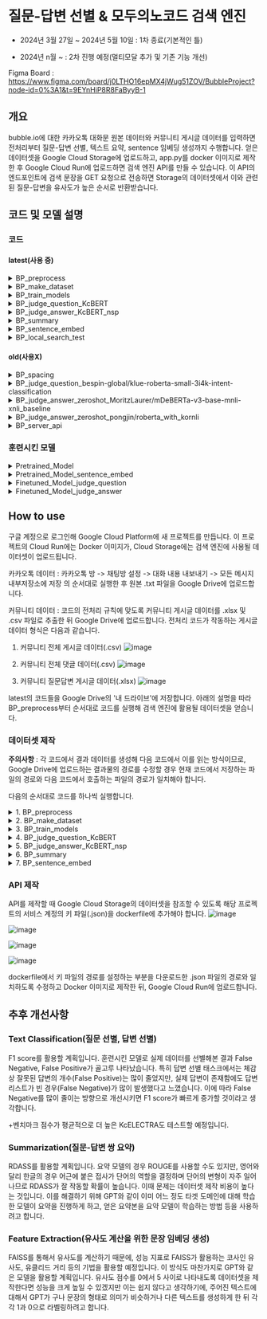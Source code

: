 # 질문-답변 선별 & 모두의노코드 검색 엔진

 - 2024년 3월 27일 ~ 2024년 5월 10일 : 1차 종료(기본적인 틀)

 - 2024년 n월 ~ : 2차 진행 예정(멀티모달 추가 및 기존 기능 개선)

Figma Board : https://www.figma.com/board/j0LTHO16epMX4jWug51ZOV/BubbleProject?node-id=0%3A1&t=9EYnHiP8R8FaByyB-1

## 개요

bubble.io에 대한 카카오톡 대화문 원본 데이터와 커뮤니티 게시글 데이터를 입력하면 전처리부터 질문-답변 선별, 텍스트 요약, sentence 임베딩 생성까지 수행합니다. 얻은 데이터셋을 Google Cloud Storage에 업로드하고, app.py를 docker 이미지로 제작한 후 Google Cloud Run에 업로드하면 검색 엔진 API를 만들 수 있습니다. 이 API의 엔드포인트에 검색 문장을 GET 요청으로 전송하면 Storage의 데이터셋에서 이와 관련된 질문-답변을 유사도가 높은 순서로 반환받습니다.

## 코드 및 모델 설명

### 코드

#### latest(사용 중)

 <details>
  <summary>BP_preprocess</summary>
  <br/>
  카카오톡 대화내용과 커뮤니티 게시글을 전처리하는 코드입니다.<br/>
  <br/>
  
   - 카카오톡 대화 원본 데이터 처리 과정
     
    1. 원본 .txt 파일에서 아래 형식의 텍스트를 다음 결과의 형태로 전처리합니다.
       > '2023년 6월 15일 오후 2:27, Kimhansav : 안녕하세요, 신입 들어왔습니다!' ---> '2023년 6월 15일 오후 2:27', 'Kimhansav', '안녕하세요, 신입 들어왔습니다!'
       이후 날짜 문자열을 비교할 수 있도록 YYYY-MM-DD의 형식으로 변형합니다.
   
    2. 한 사람이 연속적으로 메시지를 보낸 경우 이들을 하나의 메시지로 통합합니다. 문맥 보존을 간편히 하기 위해서입니다.

    3. 메시지 내용의 경우 다음 규칙에 따라 전처리를 진행합니다.
     i. \U0001F600-\U0001F64F에 해당하는 유니코드 이모티콘을 제거합니다.
     ii. 사용자를 '@이름' 의 형태로 태그한 텍스트를 제거합니다.
     iii. 메시지에 '.png', '.jpg', '삭제된 메시지입니다', '사진 읽지 않음', '동영상 읽지 않음' 을 포함하면 이를 제거합니다. 혹은 '사진','사진 n장','동영상' 만이 존재하는 행의 경우 이를 제거합니다.
     iiii. 메시지의 첫 글자가 '['라면 해당 메시지 전체를 제거합니다. 제가 사용한 데이터에서 대부분의 광고 메시지가 이 형식을 따름을 확인했습니다.
     iiiii. 줄바꿈 문자 '\n'을 제거합니다.
  
   - 커뮤니티 게시글 데이터(질문답변 게시글, 전체 게시글, 전체 댓글) 처리 과정

    1. 질문답변 게시글 데이터에서 원본 질문글로 이동할 수 있게 하기 위해 Slug를 변형한 링크를 추가합니다.
   
    2. _x1008_와 같은 기호를 자동으로 제거하기 위해 전체 게시글 데이터와 전체 댓글 데이터를 cp949 형식으로 읽은 뒤 다시 utf-8 형식으로 읽습니다.

    3. 게시글 작성 일자를 카카오톡 텍스트 생성 일자와 비교할 수 있도록 YYYY-MM-DD의 형식으로 변형합니다.
   
    4. 글 내용의 경우 다음 규칙에 따라 전처리를 진행합니다.
     i. '[ul]', '[ol]'과 같은 태그가 많아 []에 둘러싸인 텍스트를 set()에 입력한 후 태그 종류를 조사합니다. [] 안에 중요한 정보가 들어있는 경우도 있기 때문에 직접 제거할 태그를 선별했습니다.
     ii. 줄바꿈 문자, url 형식, 이미지 형식 텍스트를 제거합니다.
     iii. \U0001F600-\U0001F64F에 해당하는 유니코드 이모티콘을 제거합니다.
</details>

<details>
  <summary>BP_make_dataset</summary>
  <br/>
  모델 학습을 위한 데이터셋을 제작하는 코드입니다. Pretraining을 위한 데이터셋, Finetuning을 위한 데이터셋이 있습니다.<br/>
  <br/>

   - Pretraining Dataset

    1. Kss를 활용해서 데이터프레임의 각 열에 대해 해당 열에 소속된 텍스트들을 문장 단위로 분리하는 함수를 제작했습니다.
    2. 카카오톡 대화문 데이터, 커뮤니티 질문답변 게시글 데이터, 커뮤니티 전체 게시글 데이터, 커뮤니티 전체 댓글 데이터를 함수로 처리한 뒤 결과들을 모두 합칩니다.

   - Finetuning Dataset(질문 선별 작업)

    
    
   - Finetuning Dataset(답변 선별 작업)

    
</details>

<details>
  <summary>BP_train_models</summary>
  <br/>
  MLM, NSP, Text classification으로 모델들을 학습시키는 코드입니다.<br/>

</details>

<details>
  <summary>BP_judge_question_KcBERT</summary>
  <br/>
  파인튜닝한 모델로 카카오톡 텍스트 중 질문에 해당하는 텍스트를 선별하는 코드입니다.<br/>

</details>

<details>
  <summary>BP_judge_answer_KcBERT_nsp</summary>
  <br/>
  파인튜닝한 모델로 카카오톡 비질문 텍스트를 질문 텍스트에 소속시키는 코드입니다.<br/>

</details>

<details>
  <summary>BP_summary</summary>
  <br/>
  카카오톡 대화내용 + 커뮤니티 질문-답변 쌍의 질문 요약본, 답변 요약을 생성하는 코드입니다.<br/>

</details>

<details>
  <summary>BP_sentence_embed</summary>
  <br/>
  질문-답변 쌍들의 임베딩 벡터를 생성하는 코드입니다.<br/>

</details>

<details>
  <summary>BP_local_search_test</summary>
  <br/>
  로컬에서 실행하는 유사도 검색 코드입니다.<br/>

</details>

#### old(사용X)

<details>
  <summary>BP_spacing</summary>
  <br/>
  정확도 상승을 목표로 PyKoSpacing으로 띄어쓰기를 실행하는 코드입니다.<br/>

</details>

<details>
  <summary>BP_judge_question_bespin-global/klue-roberta-small-3i4k-intent-classification</summary>
  <br/>
  한글 기반인 3i4k 데이터셋으로 파인튜닝된 의도 분류 모델로 카카오톡 대화내용 중 질문을 선별하는 코드입니다.<br/>

</details>

<details>
  <summary>BP_judge_answer_zeroshot_MoritzLaurer/mDeBERTa-v3-base-mnli-xnli_baseline</summary>
  <br/>
  영어 기반 모델로 zero-shot text classification을 수행하는 모델을 이용해 질문에 대한 답변을 선별하는 코드입니다.<br/>

</details>

<details>
  <summary>BP_judge_answer_zeroshot_pongjin/roberta_with_kornli</summary>
  <br/>
  한글 기반 모델로 zero-shot text classification을 수행하는 모델을 이용해 질문에 대한 답변을 선별하는 코드입니다.<br/>

</details>

<details>
  <summary>BP_server_api</summary>
  <br/>
  Flask 사용한 서버 코드입니다.<br/>

</details>

### 훈련시킨 모델

 <details>
  <summary>Pretrained_Model</summary>
  <br/>
  Target domain의 unlabeled corpus로 MLM 학습을 한 KcBERT, 데이터 47737개
  <br/>

 </details>

 <details>
  <summary>Pretrained_Model_sentence_embed</summary>
  <br/>
  Target domain의 unlabeled corpus로 MLM 학습을 한 KoSimCSE_BERT, 데이터 47737개, 실패
  <br/>

 </details>

 <details>
  <summary>Finetuned_Model_judge_question</summary>
  <br/>
  질문 데이터셋으로 Sequence classification 학습을 한 Pretrained_Model, 데이터 3407개
  <br/>
  Accuracy : 0.8914956011730205
  <br/>
  Precision : 0.8888034355835807
  <br/>
  Recall : 0.8914956011730205
  <br/>
  F1 : 0.8877895685755146

 </details>

 <details>
  <summary>Finetuned_Model_judge_answer</summary>
  <br/>
  질문-답변 데이터셋으로 NSP 학습을 한 Pretrained_Model, 데이터 5824개
  <br/>
  Accuracy : 0.8833619210977701
  <br/>
  Precision : 0.8600155933260565
  <br/>
  Recall : 0.8833619210977701
  <br/>
  F1 : 0.8641397865894188

 </details>

## How to use
 
구글 계정으로 로그인해 Google Cloud Platform에 새 프로젝트를 만듭니다. 이 프로젝트의 Cloud Run에는 Docker 이미지가, Cloud Storage에는 검색 엔진에 사용될 데이터셋이 업로드됩니다.

카카오톡 데이터 : 카카오톡 방 -> 채팅방 설정 -> 대화 내용 내보내기 -> 모든 메시지 내부저장소에 저장 의 순서대로 실행한 후 원본 .txt 파일을 Google Drive에 업로드합니다.

커뮤니티 데이터 : 코드의 전처리 규칙에 맞도록 커뮤니티 게시글 데이터를 .xlsx 및 .csv 파일로 추출한 뒤 Google Drive에 업로드합니다. 전처리 코드가 작동하는 게시글 데이터 형식은 다음과 같습니다.
  
 1. 커뮤니티 전체 게시글 데이터(.csv)
  ![image](https://github.com/Kimhansav/everynocode_search_engine/assets/134425555/34da45fe-62cb-4644-843f-83b9692c35f2)
  
 2. 커뮤니티 전체 댓글 데이터(.csv)
  ![image](https://github.com/Kimhansav/everynocode_search_engine/assets/134425555/dea07a32-0d58-4570-ae4b-049ebb72da22)

 3. 커뮤니티 질문답변 게시글 데이터(.xlsx)
  ![image](https://github.com/Kimhansav/everynocode_search_engine/assets/134425555/ddad5e1a-0b2b-40e6-93c4-e6afcff5ae38)

latest의 코드들을 Google Drive의 '내 드라이브'에 저장합니다. 아래의 설명을 따라 BP_preprocess부터 순서대로 코드를 실행해 검색 엔진에 활용될 데이터셋을 얻습니다. 

### 데이터셋 제작

**주의사항** : 각 코드에서 결과 데이터를 생성해 다음 코드에서 이를 읽는 방식이므로, Google Drive에 업로드하는 결과물의 경로를 수정할 경우 현재 코드에서 저장하는 파일의 경로와 다음 코드에서 호출하는 파일의 경로가 일치해야 합니다.

다음의 순서대로 코드를 하나씩 실행합니다.

<details>
  <summary>1. BP_preprocess</summary>
 
  파일을 호출하는 코드 블록에서 Google Drive에 업로드한 카카오톡 원본과 커뮤니티 게시글 원본의 이름을 변수로 설정해야 합니다. 예시는 다음과 같습니다.

  ```python
  drive.mount('/content/drive')
  file_path = '/content/drive/My Drive/KakaoTalkChats-1.txt'
  ```
  ```python
  qna_path = '/content/drive/My Drive/community_qna.xlsx' #커뮤니티 질문답변 게시글 데이터
  all_contents_path = '/content/drive/My Drive/community_all_contents.csv' #커뮤니티 전체 게시글 데이터
  all_comments_path = '/content/drive/My Drive/community_all_comments.csv' #커뮤니티 전체 댓글 데이터
  ```
  
  결과물 저장 경로를 설정합니다. 예시는 다음과 같습니다.
  
  ```python
  #.xlsx 파일로 카카오톡 전처리 결과를 google drive에 저장
  talk_save_path = '/content/drive/My Drive/talk_preprocess_result_short.xlsx'
  df.to_excel(talk_save_path)
  ```
  ```python
  #전처리된 세 커뮤니티 데이터 파일을 google drive에 저장
  df_qna.to_excel('/content/drive/My Drive/community_qna_preprocessed.xlsx')
  df_all_contents.to_csv('/content/drive/My Drive/community_all_contents_preprocessed.csv')
  df_all_comments.to_csv('/content/drive/My Drive/community_all_comments_preprocessed.csv')
  ```
  
  이후 GPU를 사용할 필요 없이 CPU로 전체 코드를 실행합니다.

  Google Drive에 업로드된 커뮤니티 데이터 전처리 결과 파일 세 개를 다운로드합니다. 간혹 이미지 인코딩 텍스트가 너무 길어 여러 셀로 나누어진 경우가 존재합니다. 전처리 함수는 데이터프레임의 셀 단위로 작동하기에 이를 처리하지 못하며, 직접 제거해주어야 합니다.
  이미지 인코딩 텍스트를 제거한 뒤 세 파일 모두 .xlsx 형식으로 다시 Google Drive에 업로드합니다.
</details>

<details>
  <summary>2. BP_make_dataset</summary>

  Google Drive에 업로드한 전처리 결과 파일을 호출합니다. 
  직접 레이블링한 데이터셋을 업로드해야 합니다. 질문 데이터셋은 질문 선별 모델이, 질문답변 데이터셋은 답변 선별 모델이 학습할 예정입니다. 예시는 다음과 같습니다.
  ```python
  #직접 제작한 카카오톡 질문 데이터셋 로드
  talk_question_finetune_path = '/content/drive/My Drive/talk_finetune_question_dataset.xlsx'
  #직접 제작한 카카오톡 질문답변 데이터셋 로드
  talk_finetune_path = '/content/drive/My Drive/talk_finetune_dataset.xlsx'
  ```
  GPU를 사용할 필요 없이 CPU로 전체 코드를 실행합니다.
</details>

<details>
  <summary>3. BP_train_models</summary>
 
  Huggingface에서 모델을 불러와 직접 제작한 학습 데이터셋으로 학습시킵니다.
  런타임 유형을 GPU로 변경한 후 전체 코드를 실행합니다.
</details>

<details>
  <summary>4. BP_judge_question_KcBERT</summary>
 
  학습시킨 모델을 통해 카카오톡 데이터에서 텍스트 분류를 진행합니다.
  런타임 유형을 GPU로 변경한 후 전체 코드를 실행합니다.
</details>

<details>
  <summary>5. BP_judge_answer_KcBERT_nsp</summary>
 
  학습시킨 모델을 통해 카카오톡 데이터에서 텍스트 분류를 진행합니다.
  런타임 유형을 GPU로 변경한 후 전체 코드를 실행합니다.
</details>

<details>
  <summary>6. BP_summary</summary>
 
  질문-답변 선별 결과 데이터와 커뮤니티 질문답변 게시글 데이터를 결합한 뒤 각 질문-답변 쌍에 질문 요약, 답변 요약을 생성 후 추가합니다.
  런타임 유형을 GPU로 변경한 후 전체 코드를 실행합니다.
</details>

<details>
  <summary>7. BP_sentence_embed</summary>
 
  질문 요약, 답변 요약 생성 결과 데이터에서 각 질문-답변 쌍의 질문 원본과 답변 원본을 일정 비율로 반영해 임베딩을 생성합니다.
  런타임 유형을 GPU로 변경한 후 전체 코드를 실행합니다.
</details>


### API 제작

API를 제작할 때 Google Cloud Storage의 데이터셋을 참조할 수 있도록 해당 프로젝트의 서비스 계정의 키 파일(.json)을 dockerfile에 추가해야 합니다.
![image](https://github.com/Kimhansav/everynocode_search_engine/assets/134425555/13ef9a71-1391-406e-98a3-bf29d66e75df)

![image](https://github.com/Kimhansav/everynocode_search_engine/assets/134425555/ed016edf-e1c2-430e-ab7e-02b1c31212cd)

![image](https://github.com/Kimhansav/everynocode_search_engine/assets/134425555/f7f9a58d-1652-4990-b73e-d99f04387d98)

![image](https://github.com/Kimhansav/everynocode_search_engine/assets/134425555/663fe13b-0d51-4d08-bac6-6db39857bbe8)

dockerfile에서 키 파일의 경로를 설정하는 부분을 다운로드한 .json 파일의 경로와 일치하도록 수정하고 Docker 이미지로 제작한 뒤, Google Cloud Run에 업로드합니다. 

## 추후 개선사항

### Text Classification(질문 선별, 답변 선별)

F1 score를 활용할 계획입니다. 훈련시킨 모델로 실제 데이터를 선별해본 결과 False Negative, False Positive가 골고루 나타났습니다.
특히 답변 선별 태스크에서는 체감상 잘못된 답변의 개수(False Positive)는 많이 줄었지만, 
실제 답변이 존재함에도 답변 리스트가 빈 경우(False Negative)가 많이 발생했다고 느꼈습니다. 이에 따라 False Negative를 많이 줄이는 방향으로 개선시키면 F1 score가 빠르게 증가할 것이라고 생각합니다.

+벤치마크 점수가 평균적으로 더 높은 KcELECTRA도 테스트할 예정입니다.

### Summarization(질문-답변 쌍 요약)

RDASS를 활용할 계획입니다. 요약 모델의 경우 ROUGE를 사용할 수도 있지만, 영어와 달리 한글의 경우 어근에 붙은 접사가 단어의 역할을 결정하며 단어의 변형이 자주 일어나므로 RDASS가 잘 작동할 확률이 높습니다.
이때 문제는 데이터셋 제작 비용이 높다는 것입니다. 이를 해결하기 위해 GPT와 같이 이미 어느 정도 타겟 도메인에 대해 학습한 모델이 요약을 진행하게 하고, 얻은 요약본을 요약 모델이 학습하는 방법 등을 사용하려고 합니다.

### Feature Extraction(유사도 계산을 위한 문장 임베딩 생성)

FAISS를 통해서 유사도를 계산하기 때문에, 성능 지표로 FAISS가 활용하는 코사인 유사도, 유클리드 거리 등의 기법을 활용할 예정입니다.
이 방식도 마찬가지로 GPT와 같은 모델을 활용할 계획입니다. 유사도 점수를 0에서 5 사이로 나타내도록 데이터셋을 제작한다면 성능을 크게 높일 수 있겠지만 이는 쉽지 않다고 생각하기에, 
주어진 텍스트에 대해서 GPT가 구나 문장의 형태로 의미가 비슷하거나 다른 텍스트를 생성하게 한 뒤 각각 1과 0으로 라벨링하려고 합니다.
